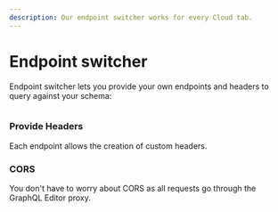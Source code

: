 ```yaml
---
description: Our endpoint switcher works for every Cloud tab.
---
```


# Endpoint switcher

Endpoint switcher lets you provide your own endpoints and headers to query against your schema:

<figure><img src="../../.gitbook/assets/endpoints prod.gif" alt=""><figcaption></figcaption></figure>

### Provide Headers

Each endpoint allows the creation of custom headers.

### CORS

You don't have to worry about CORS as all requests go through the GraphQL Editor proxy.
